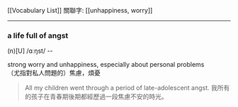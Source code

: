 [[Vocabulary List]]
關聯字: [[unhappiness, worry]]

---

### a life full of angst  
(n)[U]  /ɑːŋst/ --  

strong worry and unhappiness, especially about personal problems  
（尤指對私人問題的）焦慮，煩憂 

>All my children went through a period of late-adolescent angst. 
>我所有的孩子在青春期後期都經歷過一段焦慮不安的時光。